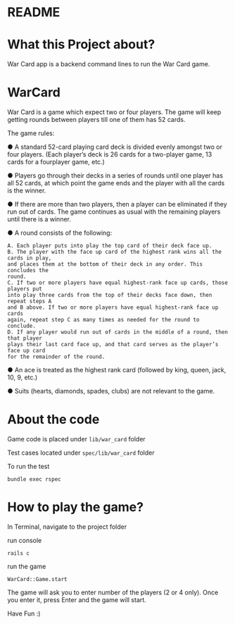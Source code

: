# README

# What this Project about?

War Card app is a backend command lines to run the War Card game.

# WarCard

War Card is a game which expect two or four players. The game will keep getting rounds between players till one of them has 52 cards.

The game rules:

● A standard 52-card playing card deck is divided evenly amongst two or four
players. (Each player’s deck is 26 cards for a two-player game, 13 cards for a fourplayer
game, etc.)

● Players go through their decks in a series of rounds until one player has all 52
cards, at which point the game ends and the player with all the cards is the winner.

● If there are more than two players, then a player can be eliminated if they run out of
cards. The game continues as usual with the remaining players until there is a
winner.

● A round consists of the following:

    A. Each player puts into play the top card of their deck face up.
    B. The player with the face up card of the highest rank wins all the cards in play,
    and places them at the bottom of their deck in any order. This concludes the
    round.
    C. If two or more players have equal highest-rank face up cards, those players put
    into play three cards from the top of their decks face down, then repeat steps A
    and B above. If two or more players have equal highest-rank face up cards
    again, repeat step C as many times as needed for the round to conclude.
    D. If any player would run out of cards in the middle of a round, then that player
    plays their last card face up, and that card serves as the player’s face up card
    for the remainder of the round.
    
● An ace is treated as the highest rank card (followed by king, queen, jack, 10, 9, etc.)

● Suits (hearts, diamonds, spades, clubs) are not relevant to the game.

# About the code

Game code is placed under `lib/war_card` folder

Test cases located under `spec/lib/war_card` folder

To run the test

```
bundle exec rspec
```

# How to play the game?

In Terminal, navigate to the project folder

run console

```
rails c
```

run the game

```
WarCard::Game.start
```

The game will ask you to enter number of the players (2 or 4 only). Once you enter it, press Enter and the game will start.

Have Fun :)


